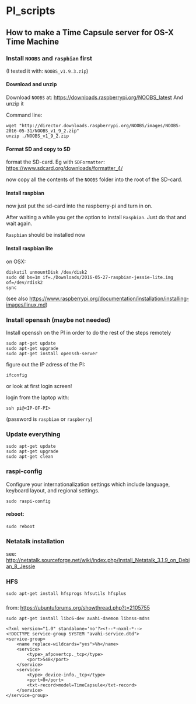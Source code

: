 # PI_scripts

## How to make a Time Capsule server for OS-X Time Machine

### Install `NOOBS` and `raspbian` first
(I tested it with: `NOOBS_v1.9.3.zip`)

#### Download and unzip
Download `NOOBS` at: https://downloads.raspberrypi.org/NOOBS_latest
And unzip it

Command line:
```{r, engine='bash', count_lines}
wget "http://director.downloads.raspberrypi.org/NOOBS/images/NOOBS-2016-05-31/NOOBS_v1_9_2.zip"
unzip ./NOOBS_v1_9_2.zip
```

#### Format SD and copy to SD
format the SD-card. Eg with `SDFormatter`: https://www.sdcard.org/downloads/formatter_4/

now copy all the contents of the `NOOBS` folder into the root of the SD-card.

#### Install raspbian
now just put the sd-card into the raspberry-pi and turn in on.

After waiting a while you get the option to install `Raspbian`. Just do that and wait again.

`Raspbian` should be installed now

#### Install raspbian lite
on OSX:
```
diskutil unmountDisk /dev/disk2
sudo dd bs=1m if=./Downloads/2016-05-27-raspbian-jessie-lite.img of=/dev/rdisk2
sync
```
(see also https://www.raspberrypi.org/documentation/installation/installing-images/linux.md)

### Install openssh (maybe not needed)
Install openssh on the PI in order to do the rest of the steps remotely
```{r, engine='bash', count_lines}
sudo apt-get update
sudo apt-get upgrade
sudo apt-get install openssh-server
```

figure out the IP adress of the PI:
```{r, engine='bash', count_lines}
ifconfig
```
or look at first login screen!

login from the laptop with:
```{r, engine='bash', count_lines}
ssh pi@<IP-OF-PI>
```
(password is `raspbian` or `raspberry`)

### Update everything
```{r, engine='bash', count_lines}
sudo apt-get update
sudo apt-get upgrade
sudo apt-get clean
```

### raspi-config
Configure your internationalization settings which include language, keyboard layout, and regional settings.
```
sudo raspi-config
```

#### reboot:
```
sudo reboot
```

### Netatalk installation
see: http://netatalk.sourceforge.net/wiki/index.php/Install_Netatalk_3.1.9_on_Debian_8_Jessie


### HFS
```
sudo apt-get install hfsprogs hfsutils hfsplus
```
###
from: https://ubuntuforums.org/showthread.php?t=2105755
```
sudo apt-get install libc6-dev avahi-daemon libnss-mdns
```


```
<?xml version="1.0" standalone='no'?><!--*-nxml-*-->
<!DOCTYPE service-group SYSTEM "avahi-service.dtd">
<service-group>
    <name replace-wildcards="yes">%h</name>
    <service>
        <type>_afpovertcp._tcp</type>
        <port>548</port>
    </service>
    <service>
        <type>_device-info._tcp</type>
        <port>0</port>
        <txt-record>model=TimeCapsule</txt-record>
    </service>
</service-group>
```


